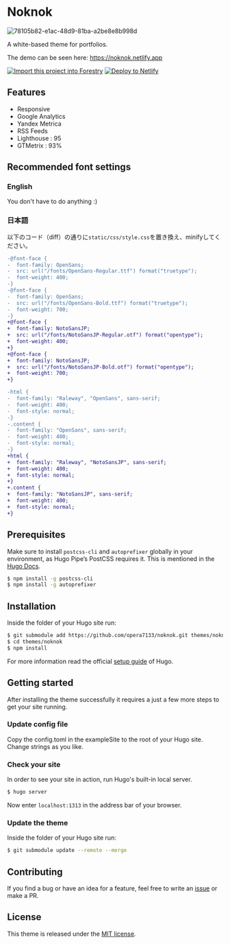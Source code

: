 # Noknok

![78105b82-e1ac-48d9-81ba-a2be8e8b998d](https://user-images.githubusercontent.com/39876629/109757633-844ddd00-7c2d-11eb-83ed-bada9fd29990.png)

A white-based theme for portfolios.

The demo can be seen here: https://noknok.netlify.app

[![Import this project into Forestry](https://assets.forestry.io/import-to-forestryK.svg)](https://app.forestry.io/quick-start?repo=opera7133/noknok&engine=hugo&version=0.81.0&config=exampleSite)
[![Deploy to Netlify](https://www.netlify.com/img/deploy/button.svg)](https://app.netlify.com/start/deploy?repository=https://github.com/opera7133/noknok)

## Features
* Responsive
* Google Analytics
* Yandex Metrica
* RSS Feeds
* Lighthouse : 95
* GTMetrix : 93%

## Recommended font settings

### English
You don't have to do anything :)

### 日本語
以下のコード（diff）の通りに```static/css/style.css```を置き換え、minifyしてください。
```diff
-@font-face {
-  font-family: OpenSans;
-  src: url("/fonts/OpenSans-Regular.ttf") format("truetype");
-  font-weight: 400;
-}
-@font-face {
-  font-family: OpenSans;
-  src: url("/fonts/OpenSans-Bold.ttf") format("truetype");
-  font-weight: 700;
-}
+@font-face {
+  font-family: NotoSansJP;
+  src: url("/fonts/NotoSansJP-Regular.otf") format("opentype");
+  font-weight: 400;
+}
+@font-face {
+  font-family: NotoSansJP;
+  src: url("/fonts/NotoSansJP-Bold.otf") format("opentype");
+  font-weight: 700;
+}
```

```diff
-html {
-  font-family: "Raleway", "OpenSans", sans-serif;
-  font-weight: 400;
-  font-style: normal;
-}
-.content {
-  font-family: "OpenSans", sans-serif;
-  font-weight: 400;
-  font-style: normal;
-}
+html {
+  font-family: "Raleway", "NotoSansJP", sans-serif;
+  font-weight: 400;
+  font-style: normal;
+}
+.content {
+  font-family: "NotoSansJP", sans-serif;
+  font-weight: 400;
+  font-style: normal;
+}
```

## Prerequisites

Make sure to install `postcss-cli` and `autoprefixer` globally in your environment, as Hugo Pipe’s PostCSS requires it. This is mentioned in the [Hugo Docs](https://gohugo.io/hugo-pipes/postcss/).

```bash
$ npm install -g postcss-cli
$ npm install -g autoprefixer
```

## Installation
Inside the folder of your Hugo site run:

```bash
$ git submodule add https://github.com/opera7133/noknok.git themes/noknok
$ cd themes/noknok
$ npm install
```

For more information read the official [setup guide](https://gohugo.io/overview/installing/) of Hugo.

## Getting started
After installing the theme successfully it requires a just a few more steps to get your site running.

### Update config file
Copy the config.toml in the exampleSite to the root of your Hugo site. Change strings as you like.

### Check your site
In order to see your site in action, run Hugo's built-in local server.
```bash
$ hugo server
```
Now enter `localhost:1313` in the address bar of your browser.

### Update the theme
Inside the folder of your Hugo site run:

```bash
$ git submodule update --remote --merge
```

## Contributing
If you find a bug or have an idea for a feature, feel free to write an [issue](https://github.com/opera7133/noknok/issues) or make a PR.

## License
This theme is released under the [MIT license](https://github.com/opera7133/noknok/blob/master/LICENSE).
